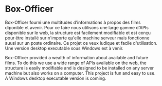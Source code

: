 # Box-Officer
Box-Officer fourni une multitudes d'informations à propos des films diponible et avenir. Pour ce faire nous utilisons une large gamme d'APIs disponible sur le web, la structure est facilement modifiable et est conçu pour être installé sur n'importe qu'elle machine serveur mais fonctionne auusi sur un poste ordinaire. 
Ce projet ce veux ludique et facile d'utilisation. Une version desktop executable sous Windows est à venir.

Box-Officer provided a wealth of information about available and future films. To do this we use a wide range of APIs available on the web, the structure is easily modifiable and is designed to be installed on any server machine but also works on a computer.
This project is fun and easy to use. A Windows desktop executable version is coming.
